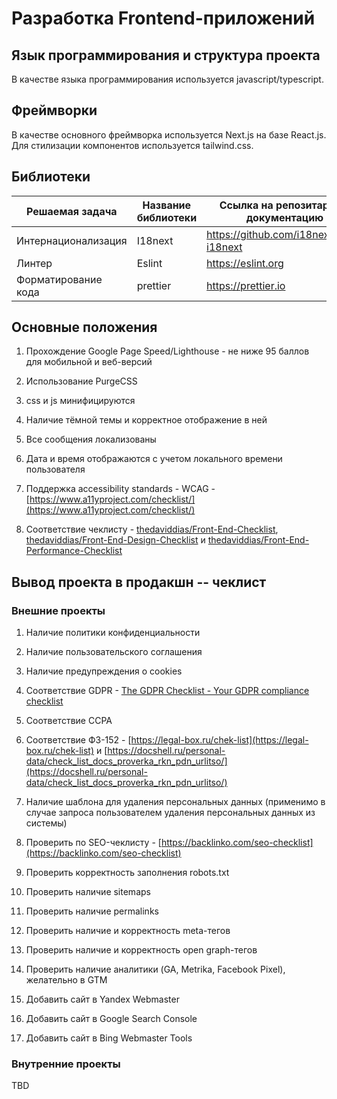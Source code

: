 # Разработка Frontend-приложений

## Язык программирования и структура проекта

В качестве языка программирования используется javascript/typescript.

## Фреймворки

В качестве основного фреймворка используется Next.js на базе React.js. Для стилизации компонентов используется tailwind.css.

## Библиотеки

| **Решаемая задача**     | **Название библиотеки** | **Ссылка на репозитарий и документацию**               |
|-------------------------|-------------------------|-------------------------------------------------------|
| Интернационализация     | I18next                 | <https://github.com/i18next/next-i18next>             |
| Линтер                  | Eslint                  | <https://eslint.org>                                  |
| Форматирование кода     | prettier                | <https://prettier.io>                                 |

## Основные положения

1. Прохождение Google Page Speed/Lighthouse - не ниже 95 баллов для мобильной и веб-версий

2. Использование PurgeCSS

3. css и js минифицируются

4. Наличие тёмной темы и корректное отображение в ней

5. Все сообщения локализованы

6. Дата и время отображаются с учетом локального времени пользователя

7. Поддержка accessibility standards - WCAG - [https://www.a11yproject.com/checklist/](https://www.a11yproject.com/checklist/)

8. Соответствие чеклисту - [thedaviddias/Front-End-Checklist](https://github.com/thedaviddias/Front-End-Checklist), [thedaviddias/Front-End-Design-Checklist](https://github.com/thedaviddias/Front-End-Design-Checklist) и [thedaviddias/Front-End-Performance-Checklist](https://github.com/thedaviddias/Front-End-Performance-Checklist)

## Вывод проекта в продакшн -- чеклист

### Внешние проекты

1. Наличие политики конфиденциальности

2. Наличие пользовательского соглашения

3. Наличие предупреждения о cookies

4. Соответствие GDPR - [The GDPR Checklist - Your GDPR compliance checklist](https://gdprchecklist.io)

5. Соответствие CCPA

6. Соответствие ФЗ-152 - [https://legal-box.ru/chek-list](https://legal-box.ru/chek-list) и [https://docshell.ru/personal-data/check_list_docs_proverka_rkn_pdn_urlitso/](https://docshell.ru/personal-data/check_list_docs_proverka_rkn_pdn_urlitso/)

7. Наличие шаблона для удаления персональных данных (применимо в случае запроса пользователем удаления персональных данных из системы)

8. Проверить по SEO-чеклисту - [https://backlinko.com/seo-checklist](https://backlinko.com/seo-checklist)

9. Проверить корректность заполнения robots.txt

10. Проверить наличие sitemaps

11. Проверить наличие permalinks

12. Проверить наличие и корректность meta-тегов

13. Проверить наличие и корректность open graph-тегов

14. Проверить наличие аналитики (GA, Metrika, Facebook Pixel), желательно в GTM

15. Добавить сайт в Yandex Webmaster

16. Добавить сайт в Google Search Console

17. Добавить сайт в Bing Webmaster Tools

### Внутренние проекты

TBD
